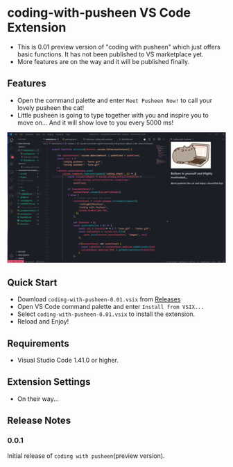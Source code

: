 # coding-with-pusheen VS Code Extension

- This is 0.01 preview version of "coding with pusheen" which just offers basic functions. It has not been published to VS marketplace yet.
- More features are on the way and it will be published finally.

## Features

- Open the command palette and enter `Meet Pusheen Now!` to call your lovely pusheen the cat!
- Little pusheen is going to type together with you and inspire you to move on... And it will show love to you every 5000 ms!

![feature](demo.png)

## Quick Start

- Download `coding-with-pusheen-0.01.vsix` from [Releases](https://github.com/Raptazure/coding-with-pusheen/releases)
- Open VS Code command palette and enter `Install from VSIX...`
- Select `coding-with-pusheen-0.01.vsix` to install the extension.
- Reload and Enjoy!

## Requirements

- Visual Studio Code 1.41.0 or higher.

## Extension Settings

- On their way...

## Release Notes

### 0.0.1

Initial release of `coding with pusheen`(preview version).

